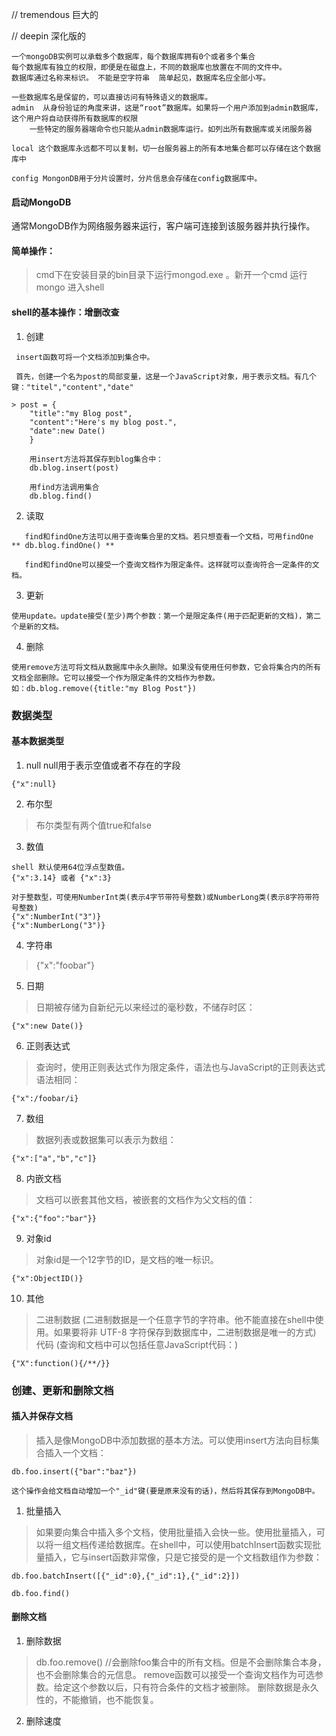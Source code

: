  // tremendous   巨大的


 // deepin       深化版的
```
一个mongoDB实例可以承载多个数据库，每个数据库拥有0个或者多个集合
每个数据库有独立的权限，即便是在磁盘上，不同的数据库也放置在不同的文件中。
数据库通过名称来标识。 不能是空字符串  简单起见，数据库名应全部小写。

一些数据库名是保留的，可以直接访问有特殊语义的数据库。
admin  从身份验证的角度来讲，这是“root”数据库。如果将一个用户添加到admin数据库，这个用户将自动获得所有数据库的权限
	一些特定的服务器端命令也只能从admin数据库运行。如列出所有数据库或关闭服务器

local 这个数据库永远都不可以复制，切一台服务器上的所有本地集合都可以存储在这个数据库中

config MongonDB用于分片设置时，分片信息会存储在config数据库中。  
```

#### 启动MongoDB

通常MongoDB作为网络服务器来运行，客户端可连接到该服务器并执行操作。

#### 简单操作：

> cmd下在安装目录的bin目录下运行mongod.exe 。新开一个cmd 运行mongo 进入shell

#### shell的基本操作：增删改查

1. 创建
```
 insert函数可将一个文档添加到集合中。

 首先，创建一个名为post的局部变量，这是一个JavaScript对象，用于表示文档。有几个键："titel","content","date"

> post = {
	"title":"my Blog post",
	"content":"Here's my blog post.",
	"date":new Date()
	}
	
	用insert方法将其保存到blog集合中：
	db.blog.insert(post)

	用find方法调用集合
	db.blog.find()

 ```

 2. 读取

 ```
	find和findOne方法可以用于查询集合里的文档。若只想查看一个文档，可用findOne  ** db.blog.findOne() **

	find和findOne可以接受一个查询文档作为限定条件。这样就可以查询符合一定条件的文档。

```

3. 更新

```
使用update。update接受(至少)两个参数：第一个是限定条件(用于匹配更新的文档)，第二个是新的文档。
```

4. 删除

```
使用remove方法可将文档从数据库中永久删除。如果没有使用任何参数，它会将集合内的所有文档全部删除。它可以接受一个作为限定条件的文档作为参数。
如：db.blog.remove({title:"my Blog Post"})
```

### 数据类型

#### 基本数据类型
1. null  null用于表示空值或者不存在的字段
```
{"x":null}
```
2. 布尔型

> 布尔类型有两个值true和false

3. 数值
```
shell 默认使用64位浮点型数值。
{"x":3.14} 或者 {"x":3} 

对于整数型，可使用NumberInt类(表示4字节带符号整数)或NumberLong类(表示8字符带符号整数)
{"x":NumberInt("3")}
{"x":NumberLong("3")}

```

4. 字符串

> {"x":"foobar"}

5. 日期

> 日期被存储为自新纪元以来经过的毫秒数，不储存时区：
```
{"x":new Date()}
```

6. 正则表达式
> 查询时，使用正则表达式作为限定条件，语法也与JavaScript的正则表达式语法相同：

```
{"x":/foobar/i}
```

7. 数组
> 数据列表或数据集可以表示为数组：

```
{"x":["a","b","c"]}
```

8. 内嵌文档
> 文档可以嵌套其他文档，被嵌套的文档作为父文档的值：
```
{"x":{"foo":"bar"}}
```

9. 对象id
> 对象id是一个12字节的ID，是文档的唯一标识。
```
{"x":ObjectID()}
```

10. 其他

> 二进制数据 (二进制数据是一个任意字节的字符串。他不能直接在shell中使用。如果要将非 UTF-8 字符保存到数据库中，二进制数据是唯一的方式)
> 代码 (查询和文档中可以包括任意JavaScript代码：)
```
{"X":function(){/**/}}
```

### 创建、更新和删除文档

#### 插入并保存文档
> 插入是像MongoDB中添加数据的基本方法。可以使用insert方法向目标集合插入一个文档：
```
db.foo.insert({"bar":"baz"})

这个操作会给文档自动增加一个"_id"键(要是原来没有的话)，然后将其保存到MongoDB中。
```

1. 批量插入
> 如果要向集合中插入多个文档，使用批量插入会快一些。使用批量插入，可以将一组文档传递给数据库。在shell中，可以使用batchInsert函数实现批量插入，它与insert函数非常像，只是它接受的是一个文档数组作为参数：
```
db.foo.batchInsert([{"_id":0},{"_id":1},{"_id":2}])

db.foo.find()
```

#### 删除文档
1. 删除数据 
> db.foo.remove() //会删除foo集合中的所有文档。但是不会删除集合本身，也不会删除集合的元信息。
> remove函数可以接受一个查询文档作为可选参数。给定这个参数以后，只有符合条件的文档才被删除。
> 删除数据是永久性的，不能撤销，也不能恢复。

2. 删除速度